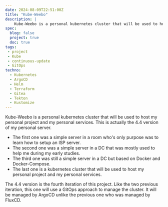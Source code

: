 ```yaml
---
date: 2024-08-09T22:51:00Z
title: "Kube-Weebo"
description: |
    Kube-Weebo is a personal kubernetes cluster that will be used to host my personal project and my personal services.
spec:
  blog: false
  project: true
  doc: true
tags:
 - project
 - Kube
 - continuous-update
 - GitOps
techno:
  - Kubernetes
  - ArgoCD
  - Helm
  - Terraform
  - Gitea
  - Tekton
  - Kustomize
---
```


Kube-Weebo is a personal kubernetes cluster that will be used to host my personal project and my personal services. This is actually the 4.4 version of my personal server.

- The first one was a simple server in a room who's only purpose was to learn how to setup an ISP server.
- The second one was a simple server in a DC that was mostly used to help me during my early studies.
- The third one was still a simple server in a DC but based on Docker and Docker-Compose.
- The last one is a kubernetes cluster that will be used to host my personal project and my personal services.

The 4.4 version is the fourth iteration of this project. Like the two previous iteration, this one will use a GitOps approach to manage the cluster. It will be managed by ArgoCD unlike the previous one who was managed by FluxCD.
